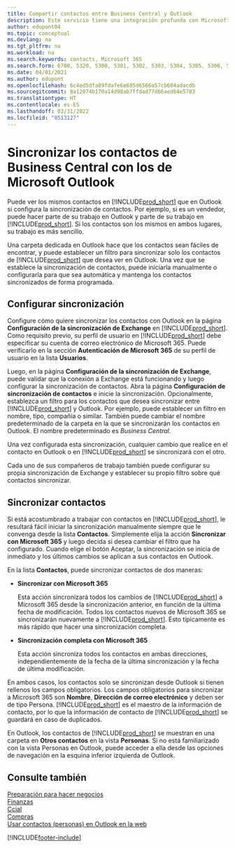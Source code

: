 ```yaml
---
title: Compartir contactos entre Business Central y Outlook
description: Este servicio tiene una integración profunda con Microsoft 365 para que pueda compartir contactos entre Outlook y Business Central.
author: edupont04
ms.topic: conceptual
ms.devlang: na
ms.tgt_pltfrm: na
ms.workload: na
ms.search.keywords: contacts, Microsoft 365
ms.search.form: 6700, 5320, 5300, 5301, 5302, 5303, 5304, 5305, 5306, 5307, 5308, 5309, 5310, 5311
ms.date: 04/01/2021
ms.author: edupont
ms.openlocfilehash: 6c4ed5dfa89fdafe6e685d6566a57cb604adacdb
ms.sourcegitcommit: 8a12074b170a14d98ab7ffdad77d66aed64e5783
ms.translationtype: HT
ms.contentlocale: es-ES
ms.lasthandoff: 03/31/2022
ms.locfileid: "8513127"
---
```

# <a name="synchronize-contacts-in-business-central-with-contacts-in-microsoft-outlook"></a>Sincronizar los contactos de Business Central con los de Microsoft Outlook

Puede ver los mismos contactos en [!INCLUDE[prod_short](includes/prod_short.md)] que en Outlook si configura la sincronización de contactos. Por ejemplo, si es un vendedor, puede hacer parte de su trabajo en Outlook y parte de su trabajo en [!INCLUDE[prod_short](includes/prod_short.md)]. Si los contactos son los mismos en ambos lugares, su trabajo es más sencillo.  

Una carpeta dedicada en Outlook hace que los contactos sean fáciles de encontrar, y puede establecer un filtro para sincronizar solo los contactos de [!INCLUDE[prod_short](includes/prod_short.md)] que desea ver en Outlook. Una vez que se establece la sincronización de contactos, puede iniciarla manualmente o configurarla para que sea automática y mantenga los contactos sincronizados de forma programada.  

## <a name="set-up-synchronization"></a>Configurar sincronización
Configure cómo quiere sincronizar los contactos con Outlook en la página **Configuración de la sincronización de Exchange** en [!INCLUDE[prod_short](includes/prod_short.md)]. Como requisito previo, su perfil de usuario en [!INCLUDE[prod_short](includes/prod_short.md)] debe especificar su cuenta de correo electrónico de Microsoft 365. Puede verificarlo en la sección **Autenticación de Microsoft 365** de su perfil de usuario en la lista **Usuarios**.  

Luego, en la página **Configuración de la sincronización de Exchange**, puede validar que la conexión a Exchange está funcionando y luego configurar la sincronización de contactos. Abra la página **Configuración de sincronización de contactos** e inicie la sincronización. Opcionalmente, establezca un filtro para los contactos que desea sincronizar entre [!INCLUDE[prod_short](includes/prod_short.md)] y Outlook. Por ejemplo, puede establecer un filtro en nombre, tipo, compañía o similar. También puede cambiar el nombre predeterminado de la carpeta en la que se sincronizarán los contactos en Outlook. El nombre predeterminado es *Business Central*.  

Una vez configurada esta sincronización, cualquier cambio que realice en el contacto en Outlook o en [!INCLUDE[prod_short](includes/prod_short.md)] se sincronizará con el otro.  

Cada uno de sus compañeros de trabajo también puede configurar su propia sincronización de Exchange y establecer su propio filtro sobre qué contactos sincronizar.  

## <a name="synchronize-contacts"></a>Sincronizar contactos
Si está acostumbrado a trabajar con contactos en [!INCLUDE[prod_short](includes/prod_short.md)], le resultará fácil iniciar la sincronización manualmente siempre que le convenga desde la lista **Contactos**. Simplemente elija la acción **Sincronizar con Microsoft 365** y luego decida si desea cambiar el filtro que ha configurado. Cuando elige el botón Aceptar, la sincronización se inicia de inmediato y los últimos cambios se aplican a sus contactos en Outlook.  

En la lista **Contactos**, puede sincronizar contactos de dos maneras:

* **Sincronizar con Microsoft 365**

  Esta acción sincronizará todos los cambios de [!INCLUDE[prod_short](includes/prod_short.md)] a Microsoft 365 desde la sincronización anterior, en función de la última fecha de modificación. Todos los contactos nuevos de Microsoft 365 se sincronizarán nuevamente a [!INCLUDE[prod_short](includes/prod_short.md)]. Esto típicamente es más rápido que hacer una sincronización completa.  

* **Sincronización completa con Microsoft 365**

  Esta acción sincroniza todos los contactos en ambas direcciones, independientemente de la fecha de la última sincronización y la fecha de última modificación.  

En ambos casos, los contactos solo se sincronizan desde Outlook si tienen rellenos los campos obligatorios. Los campos obligatorios para sincronizar a Microsoft 365 son **Nombre**, **Dirección de correo electrónico** y deben ser de tipo Persona. [!INCLUDE[prod_short](includes/prod_short.md)] es el maestro de la información de contacto, por lo que la información de contacto de [!INCLUDE[prod_short](includes/prod_short.md)] se guardará en caso de duplicados.  

En Outlook, los contactos de [!INCLUDE[prod_short](includes/prod_short.md)] se muestran en una carpeta en **Otros contactos** en la vista **Personas**. Si no está familiarizado con la vista Personas en Outlook, puede acceder a ella desde las opciones de navegación en la esquina inferior izquierda de Outlook.  

## <a name="see-also"></a>Consulte también
[Preparación para hacer negocios](ui-get-ready-business.md)  
[Finanzas](finance.md)  
[Ccial](sales-manage-sales.md)  
[Compras](purchasing-manage-purchasing.md)  
[Usar contactos (personas) en Outlook en la web](https://support.office.com/article/Using-contacts-People-in-Outlook-on-the-web-1e3438c7-26b2-420c-87de-3cea9d31b5cb?appver=OWB150)  


[!INCLUDE[footer-include](includes/footer-banner.md)]